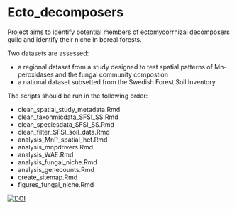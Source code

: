 # Ecto_decomposers

Project aims to identify potential members of ectomycorrhizal decomposers guild and identify their niche in boreal forests. 

Two datasets are assessed:
- a regional dataset from a study designed to test spatial patterns of Mn-peroxidases and the fungal community compostion
- a national dataset subsetted from the Swedish Forest Soil Inventory.

The scripts should be run in the following order:

- clean_spatial_study_metadata.Rmd
- clean_taxonmicdata_SFSI_SS.Rmd
- clean_speciesdata_SFSI_SS.Rmd
- clean_filter_SFSI_soil_data.Rmd
- analysis_MnP_spatial_het.Rmd
- analysis_mnpdrivers.Rmd
- analysis_WAE.Rmd
- analysis_fungal_niche.Rmd
- analysis_genecounts.Rmd
- create_sitemap.Rmd
- figures_fungal_niche.Rmd


[![DOI](https://zenodo.org/badge/697689036.svg)](https://doi.org/10.5281/zenodo.15343881)
